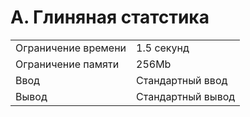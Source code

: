 # А. Глиняная статстика
|   |   |
|---|---|
| Ограничение времени | 1.5 секунд  |
| Ограничение памяти  | 256Mb |
| Ввод  | Стандартный ввод  |
| Вывод  | Стандартный вывод  |

